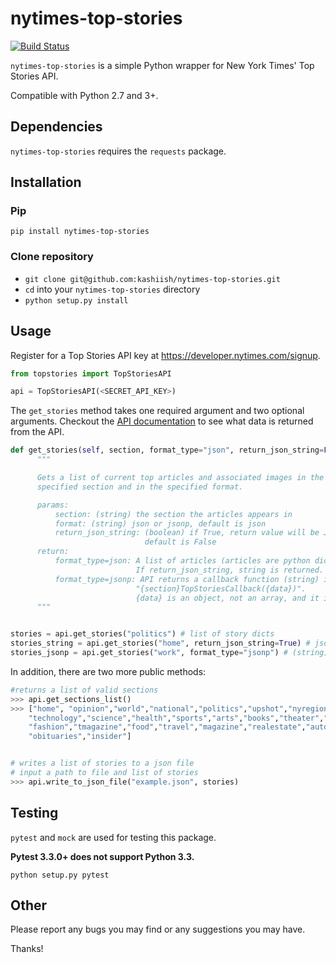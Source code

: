 # nytimes-top-stories

[![Build Status](https://travis-ci.org/kashiish/nytimes-top-stories.svg?branch=master)](https://travis-ci.org/kashiish/nytimes-top-stories)

`nytimes-top-stories` is a simple Python wrapper for New York Times' Top Stories API.

Compatible with Python 2.7 and 3+.

## Dependencies

`nytimes-top-stories` requires the `requests` package.

## Installation

### Pip
```pip install nytimes-top-stories```

### Clone repository

- ```git clone git@github.com:kashiish/nytimes-top-stories.git```
- ```cd``` into your ```nytimes-top-stories``` directory
- ```python setup.py install```

## Usage

Register for a Top Stories API key at https://developer.nytimes.com/signup.

```python
from topstories import TopStoriesAPI

api = TopStoriesAPI(<SECRET_API_KEY>)

```
The ```get_stories``` method takes one required argument and two optional arguments.
Checkout the [API documentation](https://developer.nytimes.com/top_stories_v2.json#) to see what data
is returned from the API.


```python def
def get_stories(self, section, format_type="json", return_json_string=False):
      """

      Gets a list of current top articles and associated images in the
      specified section and in the specified format.

      params:
          section: (string) the section the articles appears in
          format: (string) json or jsonp, default is json
          return_json_string: (boolean) if True, return value will be JSON string instead of a python list,
                              default is False
      return:
          format_type=json: A list of articles (articles are python dicts) is returned.
                            If return_json_string, string is returned.
          format_type=jsonp: API returns a callback function (string) in the format
                            "{section}TopStoriesCallback({data})".
                            {data} is an object, not an array, and it is not parsed/decoded.
      """
```

```python def

stories = api.get_stories("politics") # list of story dicts
stories_string = api.get_stories("home", return_json_string=True) # json string
stories_jsonp = api.get_stories("work", format_type="jsonp") # (string) callback function with data input

```

In addition, there are two more public methods:

```python def
#returns a list of valid sections
>>> api.get_sections_list()
>>> ["home", "opinion","world","national","politics","upshot","nyregion","business",
    "technology","science","health","sports","arts","books","theater","sundayreview",
    "fashion","tmagazine","food","travel","magazine","realestate","automobiles",
    "obituaries","insider"]

```

```python def

# writes a list of stories to a json file
# input a path to file and list of stories
>>> api.write_to_json_file("example.json", stories)

```

## Testing

`pytest` and `mock` are used for testing this package.

**Pytest 3.3.0+ does not support Python 3.3.**

```python setup.py pytest```

## Other

Please report any bugs you may find or any suggestions you may have.

Thanks!
